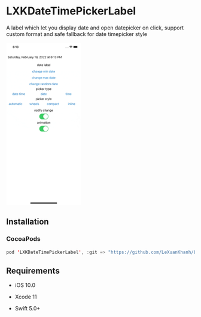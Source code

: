# LXKDateTimePickerLabel

A label which let you display date and open datepicker on click, support custom format and safe fallback for date timepicker style

<img title="" src="ReadmeImage/image1.gif" alt="" width="200" data-align="inline">

## Installation

### CocoaPods

```swift
pod 'LXKDateTimePickerLabel', :git => "https://github.com/LeXuanKhanh/LXKDateTimePickerLabel.git"
```

## Requirements

- iOS 10.0

- Xcode 11

- Swift 5.0+
